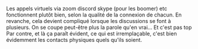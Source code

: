 Les appels virtuels via zoom discord skype (pour les boomer) etc fonctionnent plutôt bien, selon la qualité de la connexion de chacun.
En revanche, cela devient compliqué lorsque les discussions se font à plusieurs. On se coupe peut-être plus la parole qu'en vrai... Et c'est pas top
Par contre, et là ça paraît évident, ce qui est irremplaçable, c'est bien évidemment les contacts physiques quels qu'ils soient. 

